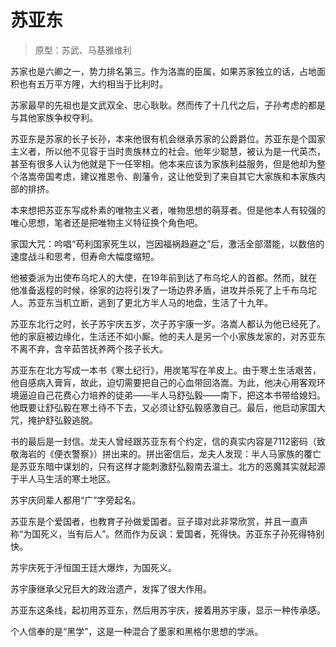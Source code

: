 # 苏亚东

> 原型：苏武、马基雅维利

苏家也是六卿之一，势力排名第三。作为洛嵩的臣属，如果苏家独立的话，占地面积也有五万平方䧉，大约相当于比利时。

苏家最早的先祖也是文武双全、忠心耿耿。然而传了十几代之后，子孙考虑的都是与其他家族争权夺利。

苏亚东是苏家的长子长孙，本来他很有机会继承苏家的公爵爵位。苏亚东是个国家主义者，所以他不见容于当时贵族林立的社会。他年少聪慧，被认为是一代英杰，甚至有很多人认为他就是下一任宰相。他本来应该为家族利益服务，但是他却为整个洛嵩帝国考虑，建议推恩令、削藩令，这让他受到了来自其它大家族和本家族内部的排挤。

本来想把苏亚东写成朴素的唯物主义者，唯物思想的萌芽者。但是他本人有较强的唯心思想，笔者还是把唯物主义特征换个角色吧。

家国大咒：吟唱“苟利国家死生以，岂因福祸趋避之”后，激活全部潜能，以数倍的速度战斗和思考，但寿命大幅度缩短。

他被委派为出使布乌坨人的大使，在19年前到达了布乌坨人的首都。然而，就在他准备返程的时候，徐家的边将引发了一场边界矛盾，进攻并杀死了上千布乌坨人。苏亚东当机立断，逃到了更北方半人马的地盘，生活了十九年。

苏亚东北行之时，长子苏宇庆五岁，次子苏宇康一岁。洛嵩人都认为他已经死了。他的家庭被边缘化，生活还不如小厮。他的夫人是另一个小家族龙家的，对苏亚东不离不弃，含辛茹苦抚养两个孩子长大。

苏亚东在北方写成一本书《寒土纪行》，用炭笔写在羊皮上。由于寒土生活艰苦，他自感病入膏肓，故此，迫切需要把自己的心血带回洛嵩。为此，他决心用客观环境逼迫自己花费心力培养的徒弟——半人马舒弘毅——南下，把这本书带给媳妇。他既要让舒弘毅在寒土待不下去，又必须让舒弘毅感激自己。最后，他启动家国大咒，掩护舒弘毅逃脱。

书的最后是一封信。龙夫人曾经跟苏亚东有个约定，信的真实内容是7112密码（致敬海岩的《便衣警察》）拼出来的。拼出密信后，龙夫人发现：半人马家族的覆亡是苏亚东暗中谋划的，只有这样才能刺激舒弘毅南去温土。北方的恶魔其实就起源于半人马生活的寒土地区。

苏宇庆同辈人都用“广”字旁起名。

苏亚东是个爱国者，也教育子孙做爱国者。豆子璋对此非常欣赏，并且一直声称“为国死义，当有后人”。然而作为反讽：爱国者，死得快。苏亚东子孙死得特别快。

苏宇庆死于泘恒国王廷大爆炸，为国死义。

苏宇康继承父兄巨大的政治遗产，发挥了很大作用。

苏亚东这条线，起初用苏亚东，然后用苏宇庆，接着用苏宇康，显示一种传承感。


个人信奉的是“黑学”，这是一种混合了墨家和黑格尔思想的学派。